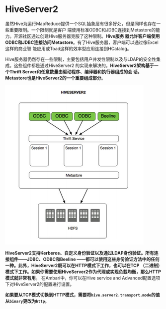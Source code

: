HiveServer2
===================================================================================
虽然Hive为运行MapReduce提供一个SQL抽象层有很多好处，但是同样也存在一些重要限制。一个限制就是客户
端使用标准ODBC和JDBC连接到Metastore的能力。开源社区通过创建Hive服务器克服了这种限制。**Hive服务
器允许客户端使用ODBC和JDBC连接访问Metastore**。有了Hive服务器，客户端可以通过像Excel这样的商业智
能应用或Toad这样的效率型应用连接到HCatalog。

Hive服务器仍然存在一些限制，主要包括用户并发性限制以及与LDAP的安全性集成。这些组件都是通过HiveServer2
的实现来解决的。**HiveServer2架构基于一个Thrift Server和任意数量由驱动程序、编译器和执行器组成的会
话。Metastore也是HiveServer2的一个重要组成部分**。

![HiveServer2的架构](img/2.png)

**HiveServer2支持Kerberos、自定义身份验证以及通过LDAP身份验证。所有连接组件——JDBC、ODBC和Beeline
——都可以使用这些身份验证方法中的任何一种。此外，HiveServer2既可以在HTTP模式下工作，也可以在TCP
（二进制）模式下工作。如果你需要使用HiveServer2作为代理或实现负载均衡，那么HTTP模式就非常有用**。
在Ambari中，你可以在Hive service and Advanced配置选项下对HiveServer2的配置进行设置。

**如果要从TCP模式切换到HTTP模式，需要将`hive.server2.transport.mode`的值从`binary`更改为`http`**。

